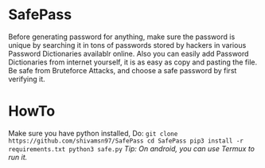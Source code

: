 # SafePass
Before generating password for anything, make sure the password is unique by searching it in tons of passwords stored by hackers in various Password Dictionaries availablr online. Also you can easily add Password Dictionaries from internet yourself, it is as easy as copy and pasting the file. Be safe from Bruteforce Attacks, and choose a safe password by first verifying it.

# HowTo
Make sure you have python installed, 
Do: 
`git clone https://github.com/shivamsn97/SafePass
cd SafePass
pip3 install -r requirements.txt
python3 safe.py`
*Tip: On android, you can use Termux to run it.*
